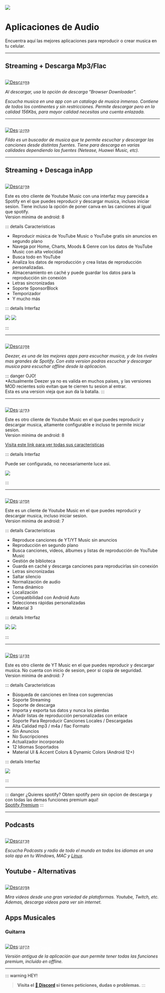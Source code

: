 ![](https://i.postimg.cc/RCXg1YZ2/Movil-musica.png)
# Aplicaciones de Audio
Encuentra aquí las mejores aplicaciones para reproducir o crear musica en tu celular.

---

## Streaming + Descarga Mp3/Flac

<a href="https://doodrive.com/f/9o4zn7" target="_blank">
 <div style="position: relative; padding-top: 1em">
   <p style="position: absolute; top: 4px; left: 20px; font-size: 14px; color: white; text-indent: 20px">⭐ Netease</p>
   <img src="https://i.postimg.cc/HnDSpf2M/Mini-Descarga.png" alt="Descarga" />
 </div>
</a>

*Al descargar, usa la opción de descarga "Browser Downloader".*

*Escucha musica en una app con un catalogo de musica inmenso. Contiene de todos los continentes y sin restricciones. Permite descargar pero en la calidad 156Kbs, para mayor calidad necesitas una cuenta enlazada.*

---

<a href="https://fildo.net/android/en/#downloadSection" target="_blank">
 <div style="position: relative; padding-top: 1em">
   <p style="position: absolute; top: 4px; left: 20px; font-size: 14px; color: white; text-indent: 20px">🤍 Fildo</p>
   <img src="https://i.postimg.cc/HnDSpf2M/Mini-Descarga.png" alt="Descarga" />
 </div>
</a>

*Fildo es un buscador de musica que te permite escuchar y descargar las canciones desde distintas fuentes. Tiene para descarga en varias calidades dependiendo las fuentes (Netease, Huawei Music, etc).*

---

## Streaming + Descaga inApp


<a href="https://github.com/maxrave-dev/SimpMusic/releases" target="_blank">
 <div style="position: relative; padding-top: 1em">
   <p style="position: absolute; top: 4px; left: 20px; font-size: 14px; color: white; text-indent: 20px">⭐ SimpMusic</p>
   <img src="https://i.postimg.cc/HnDSpf2M/Mini-Descarga.png" alt="Descarga" />
 </div>
</a>

Este es otro cliente de Youtube Music con una interfaz muy parecida a Spotify en el que puedes reproducir y descargar musica, incluso iniciar sesion. Tiene incluso la opción de poner canva en las canciones al igual que spotify.      
Version minima de android: 8

::: details Caracteristicas    

- Reproducir música de YouTube Music o YouTube gratis sin anuncios en segundo plano
- Navega por Home, Charts, Moods & Genre con los datos de YouTube Music con alta velocidad
- Busca todo en YouTube
- Analiza los datos de reproducción y crea listas de reproducción personalizadas.
- Almacenamiento en caché y puede guardar los datos para la reproducción sin conexión
- Letras sincronizadas
- Soporte SponsorBlock
- Temporizador
- Y mucho más

::: details Interfaz    

![](https://i.postimg.cc/yYJMK1SK/Screenshot-20230913-100128-Simp-Music.png)
![](https://i.postimg.cc/9Mm3Hyyg/Screenshot-20230913-102031-Simp-Music.png)

:::

---

<a href="https://pixeldrain.com/u/VfacJczw" target="_blank">
 <div style="position: relative; padding-top: 1em">
   <p style="position: absolute; top: 4px; left: 20px; font-size: 14px; color: white; text-indent: 20px">⭐ Deezer</p>
   <img src="https://i.postimg.cc/HnDSpf2M/Mini-Descarga.png" alt="Descarga" />
 </div>
</a>

*Deezer, es una de las mejores apps para escuchar musica, y de los rivales mas grandes de Spotify. Con esta version podras escuchar y descargar musica para escuchar offline desde la aplicacion.*      

::: danger OJO!       
*Actualmente Deezer ya no es valida en muchos paises, y las versiones MOD recientes solo evitan que te cierren tu sesion al entrar.      
Esta es una version vieja que aun da la batalla.
:::

---

<a href="https://github.com/toasterofbread/spmp/releases" target="_blank">
 <div style="position: relative; padding-top: 1em">
   <p style="position: absolute; top: 4px; left: 20px; font-size: 14px; color: white; text-indent: 20px">🤍 SpMp player</p>
   <img src="https://i.postimg.cc/HnDSpf2M/Mini-Descarga.png" alt="Descarga" />
 </div>
</a>

Este es otro cliente de Youtube Music en el que puedes reproducir y descargar musica, altamente configurable e incluso te permite iniciar sesion.     
Version minima de android: 8    

[Visita este link para ver todas sus caracteristicas](https://github-com.translate.goog/toasterofbread/spmp/wiki?_x_tr_sl=en&_x_tr_tl=es&_x_tr_hl=en&_x_tr_pto=wapp)

::: details Interfaz    

Puede ser configurada, no necesariamente luce asi.

![](https://i.postimg.cc/t4W81B5m/Screenshot-20230913-100605-Sp-Mp.png)

:::

---

<a href="https://github.com/z-huang/InnerTune/releases" target="_blank">
 <div style="position: relative; padding-top: 1em">
   <p style="position: absolute; top: 4px; left: 20px; font-size: 14px; color: white; text-indent: 20px">🤍 InnerTune</p>
   <img src="https://i.postimg.cc/HnDSpf2M/Mini-Descarga.png" alt="Descarga" />
 </div>
</a>

Este es un cliente de Youtube Music en el que puedes reproducir y descargar musica, incluso iniciar sesion.     
Version minima de android: 7 

::: details Caracteristicas
- Reproduce canciones de YT/YT Music sin anuncios
- Reproducción en segundo plano
- Busca canciones, vídeos, álbumes y listas de reproducción de YouTube Music
- Gestión de biblioteca
- Guarda en caché y descarga canciones para reproducirlas sin conexión
- Letras sincronizadas
- Saltar silencio
- Normalización de audio
- Tema dinámico
- Localización
- Compatibilidad con Android Auto
- Selecciones rápidas personalizadas
- Material 3

::: details Interfaz    

![](https://i.postimg.cc/6QKgCCb6/Screenshot-20230913-100226-Inner-Tune.png)
![](https://i.postimg.cc/TwCzdh9d/Screenshot-20230913-100218-Inner-Tune.png)

:::

---

<a href="https://github.com/gokadzev/Musify/releases" target="_blank">
 <div style="position: relative; padding-top: 1em">
   <p style="position: absolute; top: 4px; left: 20px; font-size: 14px; color: white; text-indent: 20px">🤍 Musify</p>
   <img src="https://i.postimg.cc/HnDSpf2M/Mini-Descarga.png" alt="Descarga" />
 </div>
</a>

Este es otro cliente de YT Music en el que puedes reproducir y descargar musica.
No cuenta con inicio de sesion, peor si copia de seguridad.    
Version minima de android: 7

::: details Caracteristicas   

- Búsqueda de canciones en línea con sugerencias
- Soporte Streaming
- Soporte de descarga
- Importa y exporta tus datos y nunca los pierdas
- Añadir listas de reproducción personalizadas con enlace
- Soporte Para Reproducir Canciones Locales / Descargadas
- Alta Calidad mp3 / m4a / flac Formato
- Sin Anuncios
- No Suscripciones
- Actualizador incorporado
- 12 Idiomas Soportados
- Material UI & Accent Colors & Dynamic Colors (Android 12+)

::: details Interfaz    

![](https://i.postimg.cc/sDttDkph/Screenshot-20230913-100412-Musify.png)

:::

---

::: danger ¿Quieres spotify?
Obten spotify pero sin opcion de descarga y con todas las demas funciones premium aqui!     
[Spotify Premium](/Tutoriales/spotify-premium)
:::

---

## Podcasts

<a href="https://github.com/ubuntu-flutter-community/musicpod/releases/tag/1.4.0" target="_blank">
 <div style="position: relative; padding-top: 1em">
   <p style="position: absolute; top: 4px; left: 20px; font-size: 14px; color: white; text-indent: 20px">⭐ MusicPod</p>
   <img src="https://i.postimg.cc/HnDSpf2M/Mini-Descarga.png" alt="Descarga" />
 </div>
</a>

*Escucha Podcasts y radio de todo el mundo en todos los idiomas en una sola app en tu Windows, MAC y [Linux](https://snapcraft.io/musicpod).*

## Youtube - Alternativas

<a href="https://grayjay.app/" target="_blank">
 <div style="position: relative; padding-top: 1em">
   <p style="position: absolute; top: 4px; left: 20px; font-size: 14px; color: white; text-indent: 20px">⭐ GrayJay</p>
   <img src="https://i.postimg.cc/HnDSpf2M/Mini-Descarga.png" alt="Descarga" />
 </div>
</a>

*Mira videos desde una gran variedad de plataformas. Youtube, Twitch, etc. Ademas, descarga videos para ver sin internet.*

## Apps Musicales

### Guitarra 

<a href="https://buzzheavier.com/f/GKHjv2cf0AA=" target="_blank">
 <div style="position: relative; padding-top: 1em">
   <p style="position: absolute; top: 4px; left: 20px; font-size: 14px; color: white; text-indent: 20px">🎸 Ultimate Guitar</p>
   <img src="https://i.postimg.cc/HnDSpf2M/Mini-Descarga.png" alt="Descarga" />
 </div>
</a>

*Versión antigua de la aplicación que aun permite tener todas las funciones premium, incluido en offline.*   

---

::: warning HEY!
> **Visita el [🚀 Discord](https://discord.gg/cua9Qvfvz5) si tienes peticiones, dudas o problemas.**
:::